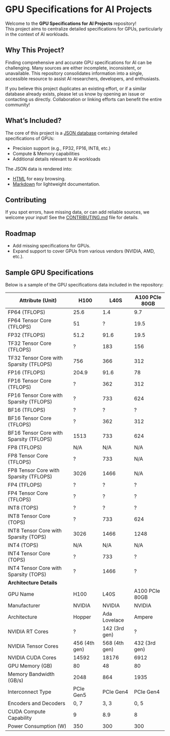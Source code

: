 # GPU Specifications for AI Projects

Welcome to the **GPU Specifications for AI Projects** repository!  
This project aims to centralize detailed specifications for GPUs, particularly in the context of AI workloads. 

## Why This Project?

Finding comprehensive and accurate GPU specifications for AI can be challenging. Many sources are either incomplete, inconsistent, or unavailable. This repository consolidates information into a single, accessible resource to assist AI researchers, developers, and enthusiasts.

If you believe this project duplicates an existing effort, or if a similar database already exists, please let us know by opening an issue or contacting us directly. Collaboration or linking efforts can benefit the entire community!

## What’s Included?

The core of this project is a [JSON database](data/specs.json) containing detailed specifications of GPUs:
- Precision support (e.g., FP32, FP16, INT8, etc.)
- Compute & Memory capabilities
- Additional details relevant to AI workloads

The JSON data is rendered into:
- [HTML](https://g.masse.me/gpu-specs) for easy browsing.
- [Markdown](specs.md) for lightweight documentation.

## Contributing

If you spot errors, have missing data, or can add reliable sources, we welcome your input!
See the [CONTRIBUTING.md](CONTRIBUTING.md) file for details.

## Roadmap

- Add missing specifications for GPUs.
- Expand support to cover GPUs from various vendors (NVIDIA, AMD, etc.).

## Sample GPU Specifications

Below is a sample of the GPU specifications data included in the repository:

Attribute (Unit) | H100 | L40S | A100 PCIe 80GB
--- | --- | --- | ---
FP64 (TFLOPS) | 25.6 | 1.4 | 9.7
FP64 Tensor Core (TFLOPS) | 51 | ? | 19.5
FP32 (TFLOPS) | 51.2 | 91.6 | 19.5
TF32 Tensor Core (TFLOPS) | ? | 183 | 156
TF32 Tensor Core with Sparsity (TFLOPS) | 756 | 366 | 312
FP16 (TFLOPS) | 204.9 | 91.6 | 78
FP16 Tensor Core (TFLOPS) | ? | 362 | 312
FP16 Tensor Core with Sparsity (TFLOPS) | ? | 733 | 624
BF16 (TFLOPS) | ? | ? | ?
BF16 Tensor Core (TFLOPS) | ? | 362 | 312
BF16 Tensor Core with Sparsity (TFLOPS) | 1513 | 733 | 624
FP8 (TFLOPS) | N/A | N/A | N/A
FP8 Tensor Core (TFLOPS) | ? | 733 | N/A
FP8 Tensor Core with Sparsity (TFLOPS) | 3026 | 1466 | N/A
FP4 (TFLOPS) | ? | ? | ?
FP4 Tensor Core (TFLOPS) | ? | ? | ?
INT8 (TOPS) | ? | ? | ?
INT8 Tensor Core (TOPS) | ? | 733 | 624
INT8 Tensor Core with Sparsity (TOPS) | 3026 | 1466 | 1248
INT4 (TOPS) | N/A | N/A | N/A
INT4 Tensor Core (TOPS) | ? | 733 | ?
INT4 Tensor Core with Sparsity (TOPS) | ? | 1466 | ?
**Architecture Details** |  |  |  | 
GPU Name | H100 | L40S | A100 PCIe 80GB
Manufacturer | NVIDIA | NVIDIA | NVIDIA
Architecture | Hopper | Ada Lovelace | Ampere
NVIDIA RT Cores | ? | 142 (3rd gen) | ?
NVIDIA Tensor Cores | 456 (4th gen) | 568 (4th gen) | 432 (3rd gen)
NVIDIA CUDA Cores | 14592 | 18176 | 6912
GPU Memory (GB) | 80 | 48 | 80
Memory Bandwidth (GB/s) | 2048 | 864 | 1935
Interconnect Type | PCIe Gen5 | PCIe Gen4 | PCIe Gen4
Encoders and Decoders | 0, 7 | 3, 3 | 0, 5
CUDA Compute Capability | 9 | 8.9 | 8
Power Consumption (W) | 350 | 300 | 300

